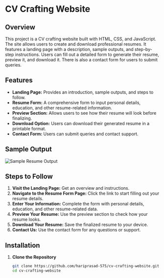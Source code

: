 # CV Crafting Website

## Overview

This project is a CV crafting website built with HTML, CSS, and JavaScript. The site allows users to create and download professional resumes. It features a landing page with a description, sample outputs, and step-by-step instructions. Users can fill out a detailed form to generate their resume, preview it, and download it. There is also a contact form for users to submit queries.

## Features

- **Landing Page:** Provides an introduction, sample outputs, and steps to follow.
- **Resume Form:** A comprehensive form to input personal details, education, and other resume-related information.
- **Preview Section:** Allows users to see how their resume will look before finalizing.
- **Download Option:** Users can download their generated resume in a printable format.
- **Contact Form:** Users can submit queries and contact support.

## Sample Output

![Sample Resume Output]("Cv-crafting-website\assets\images\dublin-resume-templates.png")

## Steps to Follow

1. **Visit the Landing Page:** Get an overview and instructions.
2. **Navigate to the Resume Form Page:** Click the link to start filling out your resume details.
3. **Enter Your Information:** Complete the form with personal details, education, and other resume-related data.
4. **Preview Your Resume:** Use the preview section to check how your resume looks.
5. **Download Your Resume:** Save the finalized resume to your device.
6. **Contact Us:** Use the contact form for any questions or support.

## Installation

1. **Clone the Repository**

   ```bash
   git clone https://github.com/hariprasad-575/cv-crafting-website.git
   cd cv-crafting-website
